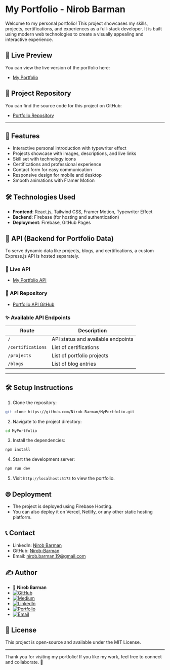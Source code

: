 # My Portfolio - Nirob Barman

Welcome to my personal portfolio! This project showcases my skills, projects, certifications, and experiences as a full-stack developer. It is built using modern web technologies to create a visually appealing and interactive experience.

## 🌟 Live Preview

You can view the live version of the portfolio here:

- [My Portfolio](https://nirob-barman-19.web.app/)

## 📂 Project Repository

You can find the source code for this project on GitHub:

- [Portfolio Repository](https://github.com/Nirob-Barman/MyPortfolio)

---

## 🚀 Features

- Interactive personal introduction with typewriter effect
- Projects showcase with images, descriptions, and live links
- Skill set with technology icons
- Certifications and professional experience
- Contact form for easy communication
- Responsive design for mobile and desktop
- Smooth animations with Framer Motion

## 🛠️ Technologies Used

- **Frontend**: React.js, Tailwind CSS, Framer Motion, Typewriter Effect
- **Backend**: Firebase (for hosting and authentication)
- **Deployment**: Firebase, GitHub Pages
<!-- * **Design Tools**: Figma, Photoshop -->

<!--
## 📁 Project Structure

```
MyPortfolio/
├── public/
│   ├── profile.jpg
│   └── index.html
│
├── src/
│   ├── components/
│   │   ├── About.js
│   │   ├── Certifications.js
│   │   ├── Contact.js
│   │   ├── Introduction.js
│   │   ├── Projects.js
│   │   ├── Skills.js
│   │   └── Experience.js
│   │
│   ├── data/
│   │   ├── projectsData.js
│   │   └── certificationsData.js
│   │
│   └── App.js
│
└── README.md
``` -->

## 📡 API (Backend for Portfolio Data)

To serve dynamic data like projects, blogs, and certifications, a custom Express.js API is hosted separately.

### 🔗 Live API

- [My Portfolio API](https://my-portfolio-api-lake.vercel.app)

### 📁 API Repository

- [Portfolio API GitHub](https://github.com/Nirob-Barman/MyPortfolioAPI)

### ✨ Available API Endpoints

| Route             | Description                        |
| ----------------- | ---------------------------------- |
| `/`               | API status and available endpoints |
| `/certifications` | List of certifications             |
| `/projects`       | List of portfolio projects         |
| `/blogs`          | List of blog entries               |

---

## 🛠️ Setup Instructions

1. Clone the repository:

```bash
git clone https://github.com/Nirob-Barman/MyPortfolio.git
```

2. Navigate to the project directory:

```bash
cd MyPortfolio
```

3. Install the dependencies:

```bash
npm install
```

4. Start the development server:

```bash
npm run dev
```

5. Visit `http://localhost:5173` to view the portfolio.

## 🌐 Deployment

- The project is deployed using Firebase Hosting.
- You can also deploy it on Vercel, Netlify, or any other static hosting platform.

## 📞 Contact

- LinkedIn: [Nirob Barman](https://www.linkedin.com/in/nirob-barman-a1b120147/)
- GitHub: [Nirob-Barman](https://github.com/Nirob-Barman)
- Email: [nirob.barman.19@gmail.com](mailto:nirob.barman.19@gmail.com)


## ✍️ Author

- 👤 **Nirob Barman**  
- [![GitHub](https://img.shields.io/badge/GitHub-Follow-black?logo=github)](https://github.com/Nirob-Barman)
- [![Medium](https://img.shields.io/badge/Medium-Blog-black?logo=medium)](https://nirob-barman.medium.com/)
- [![LinkedIn](https://img.shields.io/badge/LinkedIn-Connect-blue?logo=linkedin)](https://www.linkedin.com/in/nirob-barman/)
- [![Portfolio](https://img.shields.io/badge/Portfolio-Visit-brightgreen?logo=firefox-browser)](https://nirob-barman-19.web.app/)
- [![Email](https://img.shields.io/badge/Email-Contact-orange?logo=gmail)](mailto:nirob.barman.19@gmail.com)

## 📄 License

This project is open-source and available under the MIT License.

---

Thank you for visiting my portfolio! If you like my work, feel free to connect and collaborate. 🚀
